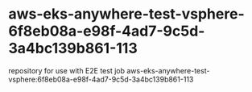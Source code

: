 # aws-eks-anywhere-test-vsphere-6f8eb08a-e98f-4ad7-9c5d-3a4bc139b861-113
repository for use with E2E test job aws-eks-anywhere-test-vsphere:6f8eb08a-e98f-4ad7-9c5d-3a4bc139b861-113
